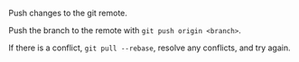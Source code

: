 Push changes to the git remote.

Push the branch to the remote with `git push origin
<branch>`.

If there is a conflict, `git pull --rebase`, resolve any conflicts,
and try again.

